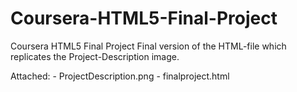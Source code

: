 # Coursera-HTML5-Final-Project
Coursera HTML5 Final Project
Final version of the HTML-file which replicates the Project-Description image.

Attached:
    - ProjectDescription.png
    - finalproject.html
    
